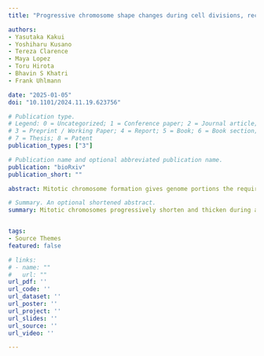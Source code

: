 ```yaml
---
title: "Progressive chromosome shape changes during cell divisions, recapitulated by loop capture simulations"

authors:
- Yasutaka Kakui
- Yoshiharu Kusano
- Tereza Clarence
- Maya Lopez
- Toru Hirota
- Bhavin S Khatri
- Frank Uhlmann

date: "2025-01-05"
doi: "10.1101/2024.11.19.623756"

# Publication type.
# Legend: 0 = Uncategorized; 1 = Conference paper; 2 = Journal article;
# 3 = Preprint / Working Paper; 4 = Report; 5 = Book; 6 = Book section;
# 7 = Thesis; 8 = Patent
publication_types: ["3"]

# Publication name and optional abbreviated publication name.
publication: "bioRxiv"
publication_short: ""

abstract: Mitotic chromosome formation gives genome portions the required compaction and mechanical stability for faithful inheritance during cell divisions. While considered stable entities, mitotic chromosomes are also known to change shape over time [J. Mole-Bajer, Chromosoma 9, 332-358 (1958)]. Here, we record human chromosome dimensions from their appearance in prophase and over successive times in a mitotic arrest. Chromosomes first appear long and uniformly thin. Then, individual chromosome arms become discernible, which continuously shorten and thicken. We find that the longer a chromosome arm, the thicker it becomes over time. The observed chromosome arm length to width relationship can be described by a power law with progressively increasing exponent. In the search for a molecular explanation of this relationship, the popular loop extrusion model provides no obvious means by which longer arms become wider. Instead, we find that simulations of an alternative loop capture model recapitulate key features of our observations, including the gradually developing arm length to width relationship. Our analyses portray chromosomes as out-of-equilibrium structures in the process of transitioning towards, but on biologically relevant time scales not typically reaching, a steady state that can be described as a polymer chain shaped by loop capture interactions. Our observations inform the current discourse on molecular mechanisms of chromosome formation.

# Summary. An optional shortened abstract.
summary: Mitotic chromosomes progressively shorten and thicken during arrest, with arm width increasing with length according to a time-dependent power law, a pattern best explained by loop capture rather than loop extrusion.


tags:
- Source Themes
featured: false

# links:
# - name: ""
#   url: ""
url_pdf: ''
url_code: ''
url_dataset: ''
url_poster: ''
url_project: ''
url_slides: ''
url_source: ''
url_video: ''

---
```

